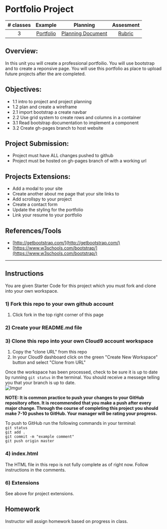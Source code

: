 # Portfolio Project

| # classes|Example|Planning|Assesment|
|:--:|:--:|:--:|:--:|
| 3 |[Portfolio](https://scriptedcurriculum.github.io/advanced_porfolio_solution/)|[Planning Document](https://drive.google.com/open?id=1W1ZubA5UIIdpQ08Bff4FJ0g1wtFD3mIXNRbxBNqoy3A)|[Rubric](https://drive.google.com/open?id=1OcgOVmsKKEHgFG6v5Z0eJaVY23k6qdUKJoy5Y3WXS4w)|

## Overview: 
In this unit you will create a professional portfoilio. You will use bootstrap and to create a reponsive page. You will use this portfolio as place to upload future projects after the are completed. 

## Objectives:
* 1.1 intro to project and project planning
* 1.2 plan and create a wireframe
* 2.1 import bootstrap a create navbar 
* 2.2 Use grid system to create rows and columns in a container
* 3.1 Read bootstrap documentation to implement a component 
* 3.2 Create gh-pages branch to host website

## Project Submission:
* Project must have ALL changes pushed to github
* Project must be hosted on gh-pages branch of with a working url

## Projects Extensions:
* Add a modal to your site
* Create another about me page that your site links to
*  Add scrollspy to your project
* Create a contact form
*  Update the styling for the portfolio
* Link your resume to your portfolio

## References/Tools
* [http://getbootstrap.com/](http://getbootstrap.com/)
* [https://www.w3schools.com/bootstrap/](https://www.w3schools.com/bootstrap/)

***
## Instructions

You are given Starter Code for this project which you must fork and clone into your own workspace. 

### 1) Fork this repo to your own github account 
1. Click fork in the top right corner of this page

### 2) Create your README.md file

### 3) Clone this repo into your own Cloud9 account workspace
1. Copy the "clone URL" from this repo
2. In your Cloud9 dashboard click on the green "Create New Workspace" button and select "Clone from URL"

Once the workspace has been processed, check to be sure it is up to date by running ` git status ` in the terminal. You should receive a messege telling you that your branch is up to date.   
![Imgur](http://i.imgur.com/RKdsduL.png)

**NOTE: It is common practice to push your changes to your GitHub repository often. It is recommended that you make a push after every major change. Through the course of completing this project you should make 7-10 pushes to GitHub. Your manager will be rating your progress.**

To push to GitHub run the following commands in your terminal:  
`git status`  
`git add .`  
`git commit -m "example comment"`  
`git push origin master`

### 4) index.html
The HTML file in this repo is not fully complete as of right now. Follow instructions in the comments. 

### 6) Extensions 
See above for project extensions. 


## Homework
Instructor will assign homework based on progress in class.
